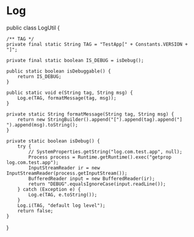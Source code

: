 Log
===

public class LogUtil {
    
    /** TAG */
    private final static String TAG = "TestApp[" + Constants.VERSION + "]";
    
    private final static boolean IS_DEBUG = isDebug();
    
    public static boolean isDebuggable() {
        return IS_DEBUG;
    }
    
    public static void e(String tag, String msg) {
        Log.e(TAG, formatMessage(tag, msg));
    }
    
    private static String formatMessage(String tag, String msg) {
        return new StringBuilder().append("[").append(tag).append("] ").append(msg).toString();
    }
    
    private static boolean isDebug() {
        try {
            // SystemProperties.getString("log.com.test.app", null);
            Process process = Runtime.getRuntime().exec("getprop log.com.test.app");
            InputStreamReader ir = new InputStreamReader(process.getInputStream());
            BufferedReader input = new BufferedReader(ir);
            return "DEBUG".equalsIgnoreCase(input.readLine());
        } catch (Exception e) {
            Log.e(TAG, e.toString());
        }
        Log.i(TAG, "default log level");
        return false;
    }
}
